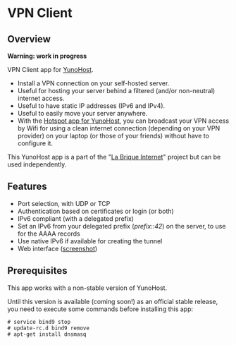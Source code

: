 # VPN Client
## Overview

**Warning: work in progress**

VPN Client app for [YunoHost](http://yunohost.org/).

* Install a VPN connection on your self-hosted server.
* Useful for hosting your server behind a filtered (and/or non-neutral) internet access.
* Useful to have static IP addresses (IPv6 and IPv4).
* Useful to easily move your server anywhere.
* With the [Hotspot app for YunoHost](https://github.com/jvaubourg/hotspot_ynh), you can broadcast your VPN access by Wifi for using a clean internet connection (depending on your VPN provider) on your laptop (or those of your friends) without have to configure it.

This YunoHost app is a part of the "[La Brique Internet](http://labriqueinter.net)" project but can be used independently.

## Features

* Port selection, with UDP or TCP
* Authentication based on certificates or login (or both)
* IPv6 compliant (with a delegated prefix)
* Set an IPv6 from your delegated prefix (*prefix::42*) on the server, to use for the AAAA records
* Use native IPv6 if available for creating the tunnel
* Web interface ([screenshot](https://raw.githubusercontent.com/jvaubourg/vpnclient_ynh/master/screenshot.png))

## Prerequisites

This app works with a non-stable version of YunoHost.

Until this version is available (coming soon!) as an official stable release, you need to execute some commands before installing this app:

    # service bind9 stop
    # update-rc.d bind9 remove
    # apt-get install dnsmasq
